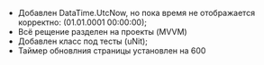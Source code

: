 - Добавлен DataTime.UtcNow, но пока время не отображается корректно: (01.01.0001 00:00:00);
- Всё рещение разделен на проекты (MVVM)
- Добавлен класс под тесты (uNit);
- Таймер обновлния страницы установлен на 600
